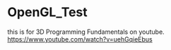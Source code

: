 # OpenGL_Test

this is for 3D Programming Fundamentals on youtube.
https://www.youtube.com/watch?v=uehGqieEbus
